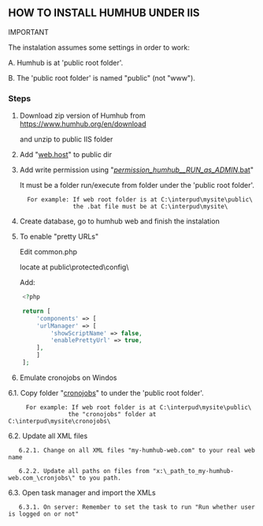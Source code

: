 
## HOW TO INSTALL HUMHUB UNDER IIS 

IMPORTANT

The instalation assumes some settings in order to work:

   A. Humhub is at 'public root folder'.

   B. The 'public root folder' is named "public" (not "www").



### Steps

1. Download zip version of Humhub from https://www.humhub.org/en/download

   and unzip to public IIS folder



2. Add "[web.host](https://github.com/Buliwyfa/humhub_windows_installation/blob/master/web.config)" to public dir



3. Add write permission using  "[_permission_humhub__RUN_as_ADMIN_.bat](https://github.com/Buliwyfa/humhub_windows_installation/blob/master/_permission_humhub__RUN_as_ADMIN_.bat)"
   
   It must be a folder run/execute from folder under the 'public root folder'.
                  
         For example: If web root folder is at C:\interpud\mysite\public\
                      the .bat file must be at C:\interpud\mysite\

4. Create database, go to humhub web and finish the instalation



5. To enable "pretty URLs"

     Edit
	        common.php

     locate at
	        public\protected\config\

     Add:

```php
	<?php

	return [
	    'components' => [
		'urlManager' => [
		    'showScriptName' => false,
		    'enablePrettyUrl' => true,
		],
	    ]
	];
```

6. Emulate cronojobs on Windos

  6.1. Copy folder "[cronojobs](https://github.com/Buliwyfa/humhub_windows_installation/blob/master/cronojobs/)"
       to under the 'public root folder'.

         For example: If web root folder is at C:\interpud\mysite\public\
                     the "cronojobs" folder at C:\interpud\mysite\cronojobs\

  
  6.2. Update all XML files
  
       6.2.1. Change on all XML files "my-humhub-web.com" to your real web name
  
       6.2.2. Update all paths on files from "x:\_path_to_my-humhub-web.com_\cronjobs\" to you path.


  6.3. Open task manager and import the XMLs
  
       6.3.1. On server: Remember to set the task to run "Run whether user is logged on or not"





